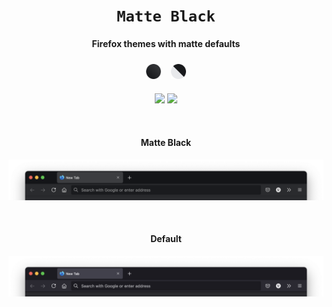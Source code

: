 <div align="center">
  <h1><code>Matte Black</code></h1>
  <h4>Firefox themes with matte defaults</h4>
  <img style="margin: 6px" width="24" height="24" src="matte-black/static/icon.svg">
  <img style="margin: 6px" width="24" height="24" src="matte-black/dynamic/icon.svg">
  <br>

  <p>
    <a href="https://addons.mozilla.org/firefox/addon/matte-black-default/"><img src="https://img.shields.io/amo/users/matte-black-default.svg?label=Firefox&color=orange&logo=mozilla-firefox" /></a>
    <a href="./LICENSE"><img src="https://img.shields.io/badge/License-MIT-blue.svg" /></a>
  </p>
</div>

<br>

<h4 align="center">Matte Black</h4>

<p align="center">
  <img src="./screenshots/Firefox Proton Matte Black.png" alt="Firefox (Matte Black)">
</p>

<br>

<h4 align="center">Default</h4>

<p align="center">
  <img src="./screenshots/Firefox Proton Default.png" alt="Firefox (Default)">
</p>

<br>
